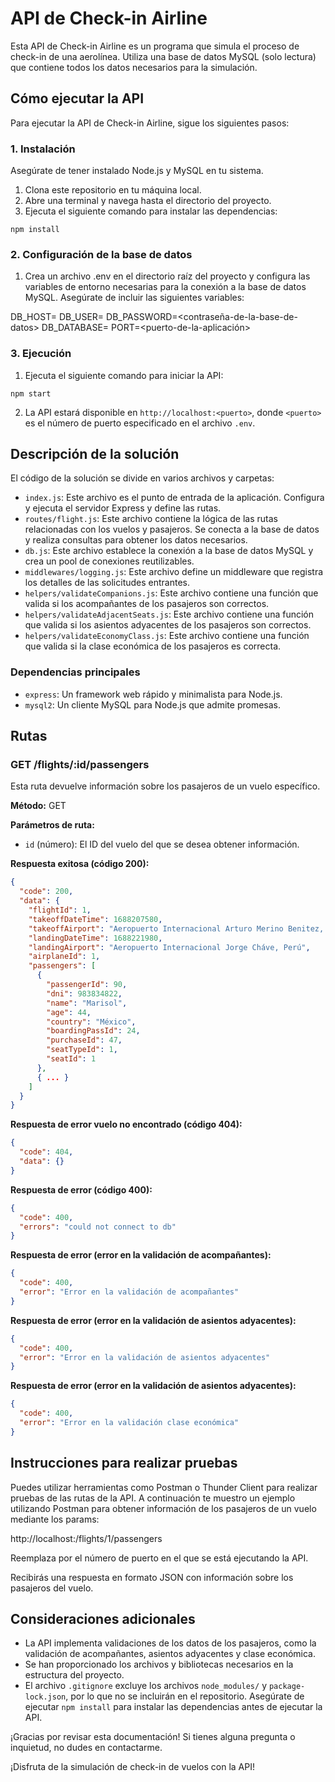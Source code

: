 # API de Check-in Airline

Esta API de Check-in Airline es un programa que simula el proceso de check-in de una aerolínea. Utiliza una base de datos MySQL (solo lectura) que contiene todos los datos necesarios para la simulación.

## Cómo ejecutar la API

Para ejecutar la API de Check-in Airline, sigue los siguientes pasos:

### 1. Instalación

Asegúrate de tener instalado Node.js y MySQL en tu sistema.

1. Clona este repositorio en tu máquina local.
2. Abre una terminal y navega hasta el directorio del proyecto.
3. Ejecuta el siguiente comando para instalar las dependencias:

```shell
npm install
```

### 2. Configuración de la base de datos

1. Crea un archivo .env en el directorio raíz del proyecto y configura las variables de entorno necesarias para la conexión a la base de datos MySQL. Asegúrate de incluir las siguientes variables:

DB_HOST=<host-de-la-base-de-datos>
DB_USER=<usuario-de-la-base-de-datos>
DB_PASSWORD=<contraseña-de-la-base-de-datos>
DB_DATABASE=<nombre-de-la-base-de-datos>
PORT=<puerto-de-la-aplicación>

### 3. Ejecución

1. Ejecuta el siguiente comando para iniciar la API:

```shell
npm start
```

2. La API estará disponible en `http://localhost:<puerto>`, donde `<puerto>` es el número de puerto especificado en el archivo `.env`.

## Descripción de la solución

El código de la solución se divide en varios archivos y carpetas:

- `index.js`: Este archivo es el punto de entrada de la aplicación. Configura y ejecuta el servidor Express y define las rutas.
- `routes/flight.js`: Este archivo contiene la lógica de las rutas relacionadas con los vuelos y pasajeros. Se conecta a la base de datos y realiza consultas para obtener los datos necesarios.
- `db.js`: Este archivo establece la conexión a la base de datos MySQL y crea un pool de conexiones reutilizables.
- `middlewares/logging.js`: Este archivo define un middleware que registra los detalles de las solicitudes entrantes.
- `helpers/validateCompanions.js`: Este archivo contiene una función que valida si los acompañantes de los pasajeros son correctos.
- `helpers/validateAdjacentSeats.js`: Este archivo contiene una función que valida si los asientos adyacentes de los pasajeros son correctos.
- `helpers/validateEconomyClass.js`: Este archivo contiene una función que valida si la clase económica de los pasajeros es correcta.

### Dependencias principales

- `express`: Un framework web rápido y minimalista para Node.js.
- `mysql2`: Un cliente MySQL para Node.js que admite promesas.

## Rutas

### GET /flights/:id/passengers

Esta ruta devuelve información sobre los pasajeros de un vuelo específico.

**Método:** GET

**Parámetros de ruta:**

- `id` (número): El ID del vuelo del que se desea obtener información.

**Respuesta exitosa (código 200):**
```json
{
  "code": 200,
  "data": {
    "flightId": 1,
    "takeoffDateTime": 1688207580,
    "takeoffAirport": "Aeropuerto Internacional Arturo Merino Benitez, Chile",
    "landingDateTime": 1688221980,
    "landingAirport": "Aeropuerto Internacional Jorge Cháve, Perú",
    "airplaneId": 1,
    "passengers": [
      {
        "passengerId": 90,
        "dni": 983834822,
        "name": "Marisol",
        "age": 44,
        "country": "México",
        "boardingPassId": 24,
        "purchaseId": 47,
        "seatTypeId": 1,
        "seatId": 1
      },
      { ... }
    ]
  }
}
```

**Respuesta de error vuelo no encontrado (código 404):**
```json
{
  "code": 404,
  "data": {}
}
```
**Respuesta de error (código 400):**
```json
{
  "code": 400,
  "errors": "could not connect to db"
}
```
**Respuesta de error (error en la validación de acompañantes):**
```json
{
  "code": 400,
  "error": "Error en la validación de acompañantes"
}
```
**Respuesta de error (error en la validación de asientos adyacentes):**
```json
{
  "code": 400,
  "error": "Error en la validación de asientos adyacentes"
}
```
**Respuesta de error (error en la validación de asientos adyacentes):**
```json
{
  "code": 400,
  "error": "Error en la validación clase económica"
}
```
## Instrucciones para realizar pruebas

Puedes utilizar herramientas como Postman o Thunder Client para realizar pruebas de las rutas de la API. A continuación te muestro un ejemplo utilizando Postman para obtener información de los pasajeros de un vuelo mediante los params:

http://localhost:<puerto>/flights/1/passengers

Reemplaza <puerto> por el número de puerto en el que se está ejecutando la API.

Recibirás una respuesta en formato JSON con información sobre los pasajeros del vuelo.

## Consideraciones adicionales

- La API implementa validaciones de los datos de los pasajeros, como la validación de acompañantes, asientos adyacentes y clase económica.
- Se han proporcionado los archivos y bibliotecas necesarios en la estructura del proyecto.
- El archivo `.gitignore` excluye los archivos `node_modules/` y `package-lock.json`, por lo que no se incluirán en el repositorio. Asegúrate de ejecutar `npm install` para instalar las dependencias antes de ejecutar la API.



¡Gracias por revisar esta documentación! Si tienes alguna pregunta o inquietud, no dudes en contactarme.

¡Disfruta de la simulación de check-in de vuelos con la API!


